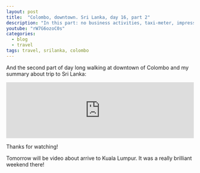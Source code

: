 ```yaml
---
layout: post
title:  "Colombo, downtown. Sri Lanka, day 16, part 2"
description: "In this part: no business activities, taxi-meter, impressions about trip."
youtube: "rW7G6ozoC0s"
categories:
  - blog
  - travel
tags: travel, srilanka, colombo
---
```


And the second part of day long walking at downtown of Colombo and my summary about trip to Sri Lanka:

<div class="video_responsive">
  <iframe width="100%"
          src="https://www.youtube.com/embed/rW7G6ozoC0s"
          frameborder="0"
          allowfullscreen></iframe>
</div>

Thanks for watching!

Tomorrow will be video about arrive to Kuala Lumpur. It was a really brilliant weekend there!
